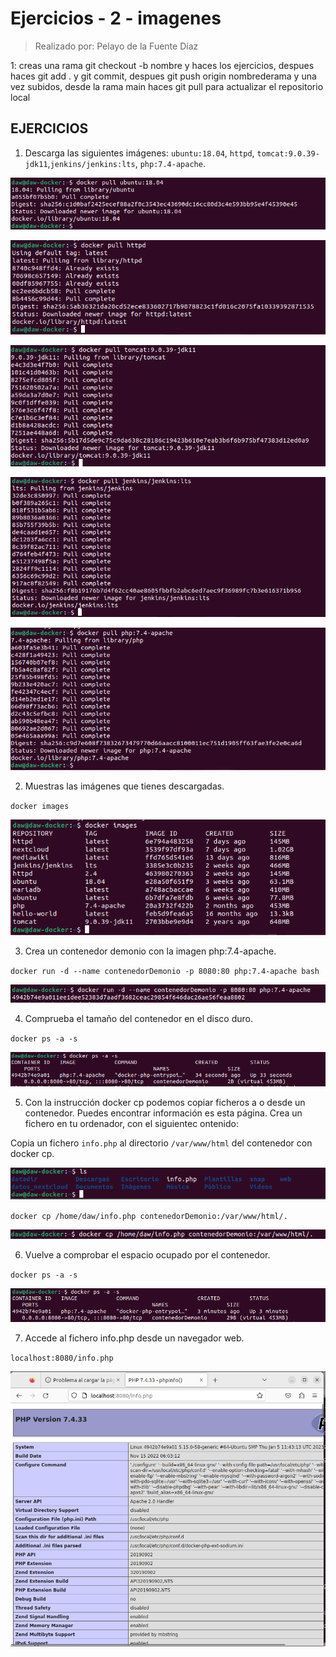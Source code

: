 # Ejercicios - 2 - imagenes

>Realizado por: Pelayo de la Fuente Díaz

1: creas una rama git checkout -b nombre y haces los ejercicios, despues haces git add . y git commit, despues git push origin nombrederama y una vez subidos, desde la rama main haces git pull para actualizar el repositorio local



## EJERCICIOS

1. Descarga las siguientes imágenes: `ubuntu:18.04`, `httpd`, `tomcat:9.0.39-jdk11`,`jenkins/jenkins:lts`, `php:7.4-apache`.

![](imagenesEjercicio1/imagen1.png)

![](imagenesEjercicio1/imagen2.png)

![](imagenesEjercicio1/imagen3.png)

![](imagenesEjercicio1/imagen4.png)

![](imagenesEjercicio1/imagen6.png)

2. Muestras las imágenes que tienes descargadas.

`docker images`

![](imagenesEjercicio1/imagen7.png)

3. Crea un contenedor demonio con la imagen php:7.4-apache.

`docker run -d --name contenedorDemonio -p 8080:80 php:7.4-apache bash`

![](imagenesEjercicio1/imagen13.png)

4. Comprueba el tamaño del contenedor en el disco duro.

`docker ps -a -s`

![](imagenesEjercicio1/imagen12.png)

5. Con la instrucción docker cp podemos copiar ficheros a o desde un contenedor. Puedes encontrar información es esta página. Crea un fichero en tu ordenador, con el siguientec ontenido:

Copia un fichero `info.php` al directorio `/var/www/html` del contenedor con docker cp.

![](imagenesEjercicio1/imagen14.png)

`docker cp /home/daw/info.php contenedorDemonio:/var/www/html/.`

![](imagenesEjercicio1/imagen16.png)

6. Vuelve a comprobar el espacio ocupado por el contenedor.

`docker ps -a -s`

![](imagenesEjercicio1/imagen15.png)

7. Accede al fichero info.php desde un navegador web.

`localhost:8080/info.php`

![](imagenesEjercicio1/imagen17.png)





